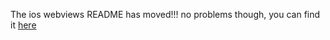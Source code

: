 
The ios webviews README has moved!!! no problems though, you can find it [here](https://github.com/adjust/ios_sdk/blob/master/doc/english/web_views.md)
